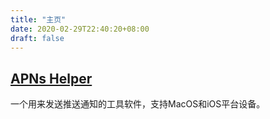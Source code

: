 ```yaml
---
title: "主页"
date: 2020-02-29T22:40:20+08:00
draft: false
---
```


## [APNs Helper](https://apps.apple.com/cn/app/apns-helper/id6443608175)

一个用来发送推送通知的工具软件，支持MacOS和iOS平台设备。
